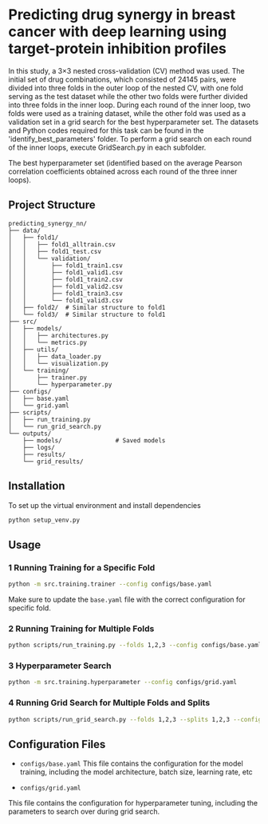 # Predicting drug synergy in breast cancer with deep learning using target-protein inhibition profiles

In this study, a 3×3 nested cross-validation (CV) method was used. The initial set of drug combinations, which consisted of 24145 pairs, were divided into three folds in the outer loop of the nested CV, with one fold serving as the test dataset while the other two folds were further divided into three folds in the inner loop. During each round of the inner loop, two folds were used as a training dataset, while the other fold was used as a validation set in a grid search for the best hyperparameter set. The datasets and Python codes required for this task can be found in the 'identify_best_parameters' folder. To perform a grid search on each round of the inner loops, execute GridSearch.py in each subfolder.

The best hyperparameter set (identified based on the average Pearson correlation coefficients obtained across each round of the three inner loops).


## Project Structure

```
predicting_synergy_nn/
├── data/
│   ├── fold1/
│   │   ├── fold1_alltrain.csv
│   │   ├── fold1_test.csv
│   │   └── validation/
│   │       ├── fold1_train1.csv
│   │       ├── fold1_valid1.csv
│   │       ├── fold1_train2.csv
│   │       ├── fold1_valid2.csv
│   │       ├── fold1_train3.csv
│   │       └── fold1_valid3.csv
│   ├── fold2/  # Similar structure to fold1
│   └── fold3/  # Similar structure to fold1
├── src/
│   ├── models/
│   │   ├── architectures.py  
│   │   └── metrics.py   
│   ├── utils/
│   │   ├── data_loader.py   
│   │   └── visualization.py
│   └── training/
│       ├── trainer.py        
│       └── hyperparameter.py
├── configs/
│   ├── base.yaml      
│   └── grid.yaml        
├── scripts/
│   ├── run_training.py       
│   └── run_grid_search.py    
└── outputs/                
    ├── models/               # Saved models
    ├── logs/                 
    ├── results/            
    └── grid_results/         
```

## Installation

To set up the virtual environment and install dependencies

```bash
python setup_venv.py
```

## Usage

### 1 Running Training for a Specific Fold

```bash
python -m src.training.trainer --config configs/base.yaml
```

Make sure to update the `base.yaml` file with the correct configuration for specific fold.

### 2 Running Training for Multiple Folds

```bash
python scripts/run_training.py --folds 1,2,3 --config configs/base.yaml
```

### 3 Hyperparameter Search

```bash
python -m src.training.hyperparameter --config configs/grid.yaml
```

### 4 Running Grid Search for Multiple Folds and Splits


```bash
python scripts/run_grid_search.py --folds 1,2,3 --splits 1,2,3 --config configs/grid.yaml
```

## Configuration Files

* `configs/base.yaml`
 This file contains the configuration for the model training, including the model architecture, batch size, learning rate, etc

* `configs/grid.yaml`

This file contains the configuration for hyperparameter tuning, including the parameters to search over during grid search.


